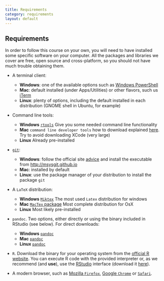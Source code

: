 ```yaml
---
title: Requirements
category: requirements
layout: default
---
```


## Requirements

In order to follow this course on your own, you will need to have installed
some specific software on your computer. All the packages and libraries we
cover are free, open source and cross-platform, so you should not have much
trouble obtaining them.

* A terminal client:
    * __Windows__: one of the available options such as [Windows PowerShell](http://technet.microsoft.com/en-us/scriptcenter/dd742419.aspx)
    * __Mac__: default installed (under Apps/Utilities) or other flavors, such
      us [iTerm](http://iterm2.com)
    * __Linux__: plenty of options, including the default installed in each
      distribution (GNOME shell in Ubuntu, for example)
      
* Command line tools:
    * __Windows__ [`rtools`](http://cran.r-project.org/bin/windows/Rtools/) Give you some needed command line functionality
    * __Mac__  `command line developer tools` how to download explained [here](http://railsapps.github.io/xcode-command-line-tools.html). Try to avoid downloading XCode (very large)
    * __Linux__ Already pre-installed

* [`git`](http://www.git-scm.com):
    * __Windows__: follow the official site [advice](http://git-scm.com/book/en/Getting-Started-Installing-Git#Installing-on-Windows) and install the executable from <http://msysgit.github.io>
    * __Mac__: installed by default
    * __Linux__: use the package manager of your distribution to install the
      package `git`

* A `LaTeX` distribution:
    * __Windows__ [`Miktex`](http://miktex.org/) The most used `Latex` distribution for windows
    * __Mac__ [`MacTex` package](https://tug.org/mactex/) Most complete distribution for OsX
    * __Linux__ Most likely pre-installed

* `pandoc`. Two options, either directly or using the binary included in RStudio (see below). For direct downloads:
    * __Windows__ [`pandoc`](http://johnmacfarlane.net/pandoc/installing.html)
    * __Mac__ [`pandoc`](http://johnmacfarlane.net/pandoc/installing.html)
    * __Linux__ [`pandoc`](http://johnmacfarlane.net/pandoc/installing.html)


* `R`. Download the binary for your operating system from the [official
  R website](http://www.r-project.org). You can execute R code with the
  provided interpreter or, as we recommend (and __use__), use the
  [RStudio](http://rstudio.com) interface (download it [here](http://www.rstudio.com/products/rstudio/#Desk)). 

* A modern browser, such as [Mozilla `Firefox`](https://www.mozilla.org/en-US/firefox/new/), [Google `Chrome`](https://www.google.com/chrome/browser/) or [`Safari`](http://www.apple.com/safari/).

